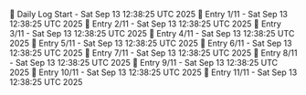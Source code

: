 📅 Daily Log Start - Sat Sep 13 12:38:25 UTC 2025
📌 Entry 1/11 - Sat Sep 13 12:38:25 UTC 2025
📌 Entry 2/11 - Sat Sep 13 12:38:25 UTC 2025
📌 Entry 3/11 - Sat Sep 13 12:38:25 UTC 2025
📌 Entry 4/11 - Sat Sep 13 12:38:25 UTC 2025
📌 Entry 5/11 - Sat Sep 13 12:38:25 UTC 2025
📌 Entry 6/11 - Sat Sep 13 12:38:25 UTC 2025
📌 Entry 7/11 - Sat Sep 13 12:38:25 UTC 2025
📌 Entry 8/11 - Sat Sep 13 12:38:25 UTC 2025
📌 Entry 9/11 - Sat Sep 13 12:38:25 UTC 2025
📌 Entry 10/11 - Sat Sep 13 12:38:25 UTC 2025
📌 Entry 11/11 - Sat Sep 13 12:38:25 UTC 2025
